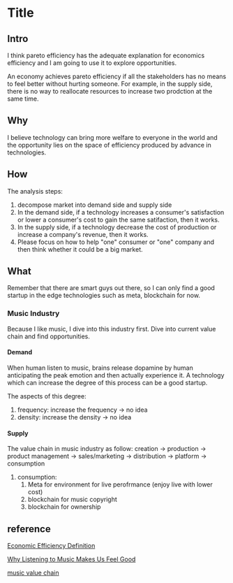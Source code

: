 # Title

## Intro

I think pareto efficiency has the adequate explanation for economics efficiency and I am going to use it to explore opportunities.

An economy achieves pareto efficiency if all the stakeholders has no means to feel better without hurting someone. For example, in the supply side, there is no way to reallocate resources to increase two prodction at the same time.

## Why

I believe technology can bring more welfare to everyone in the world and the opportunity lies on the space of efficiency produced by advance in technologies.

## How

The analysis steps:

1. decompose market into demand side and supply side
2. In the demand side, if a technology increases a consumer's satisfaction or lower a consumer's cost to gain the same satifaction, then it works.
3. In the supply side, if a technology decrease the cost of production or increase a company's revenue, then it works.
4. Please focus on how to help "one" consumer or "one" company and then think whether it could be a big market.

## What

Remember that there are smart guys out there, so I can only find a good startup in the edge technologies such as meta, blockchain for now.

### Music Industry

Because I like music, I dive into this industry first. Dive into current value chain and find opportunities.

#### Demand

When human listen to music, brains release dopamine by human anticipating the peak emotion and then actually experience it. A technology which can increase the degree of this process can be a good startup.

The aspects of this degree:

1. frequency: increase the frequency -> no idea
2. density: increase the density -> no idea

#### Supply

The value chain in music industry as follow:
creation -> production -> product management -> sales/marketing -> distribution -> platform -> consumption

1. consumption:
   1. Meta for environment for live perofrmance (enjoy live with lower cost)
   2. blockchain for music copyright
   3. blockchain for ownership

## reference

[Economic Efficiency Definition](https://www.investopedia.com/terms/e/economic_efficiency.asp)

[Why Listening to Music Makes Us Feel Good](https://www.psychologytoday.com/us/blog/your-musical-self/201101/why-listening-music-makes-us-feel-good)

[music value chain](https://www.devamag.com/music-value-chain)
